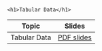 
~~~
<h1>Tabular Data</h1>
~~~


Topic | Slides
:-----: | :--------:
Tabular Data  | [PDF slides](./assets/slides/main_05.pdf)


